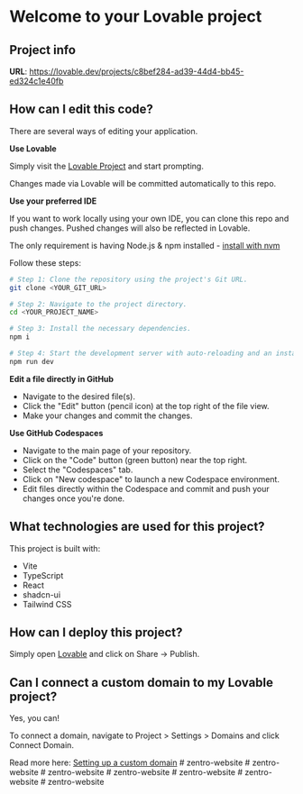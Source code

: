 # Welcome to your Lovable project

## Project info

**URL**: https://lovable.dev/projects/c8bef284-ad39-44d4-bb45-ed324c1e40fb

## How can I edit this code?

There are several ways of editing your application.

**Use Lovable**

Simply visit the [Lovable Project](https://lovable.dev/projects/c8bef284-ad39-44d4-bb45-ed324c1e40fb) and start prompting.

Changes made via Lovable will be committed automatically to this repo.

**Use your preferred IDE**

If you want to work locally using your own IDE, you can clone this repo and push changes. Pushed changes will also be reflected in Lovable.

The only requirement is having Node.js & npm installed - [install with nvm](https://github.com/nvm-sh/nvm#installing-and-updating)

Follow these steps:

```sh
# Step 1: Clone the repository using the project's Git URL.
git clone <YOUR_GIT_URL>

# Step 2: Navigate to the project directory.
cd <YOUR_PROJECT_NAME>

# Step 3: Install the necessary dependencies.
npm i

# Step 4: Start the development server with auto-reloading and an instant preview.
npm run dev
```

**Edit a file directly in GitHub**

- Navigate to the desired file(s).
- Click the "Edit" button (pencil icon) at the top right of the file view.
- Make your changes and commit the changes.

**Use GitHub Codespaces**

- Navigate to the main page of your repository.
- Click on the "Code" button (green button) near the top right.
- Select the "Codespaces" tab.
- Click on "New codespace" to launch a new Codespace environment.
- Edit files directly within the Codespace and commit and push your changes once you're done.

## What technologies are used for this project?

This project is built with:

- Vite
- TypeScript
- React
- shadcn-ui
- Tailwind CSS

## How can I deploy this project?

Simply open [Lovable](https://lovable.dev/projects/c8bef284-ad39-44d4-bb45-ed324c1e40fb) and click on Share -> Publish.

## Can I connect a custom domain to my Lovable project?

Yes, you can!

To connect a domain, navigate to Project > Settings > Domains and click Connect Domain.

Read more here: [Setting up a custom domain](https://docs.lovable.dev/features/custom-domain#custom-domain)
#   z e n t r o - w e b s i t e  
 #   z e n t r o - w e b s i t e  
 #   z e n t r o - w e b s i t e  
 #   z e n t r o - w e b s i t e  
 #   z e n t r o - w e b s i t e  
 #   z e n t r o - w e b s i t e  
 #   z e n t r o - w e b s i t e  
 